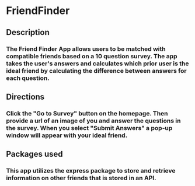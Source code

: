 # FriendFinder

## Description
### The Friend Finder App allows users to be matched with compatible friends based on a 10 question survey. The app takes the user's answers and calculates which prior user is the ideal friend by calculating the difference between answers for each question.

## Directions
### Click the "Go to Survey" button on the homepage. Then provide a url of an image of you and answer the questions in the survey. When you select "Submit Answers" a pop-up window will appear with your ideal friend.

## Packages used
### This app utilizes the express package to store and retrieve information on other friends that is stored in an API.
